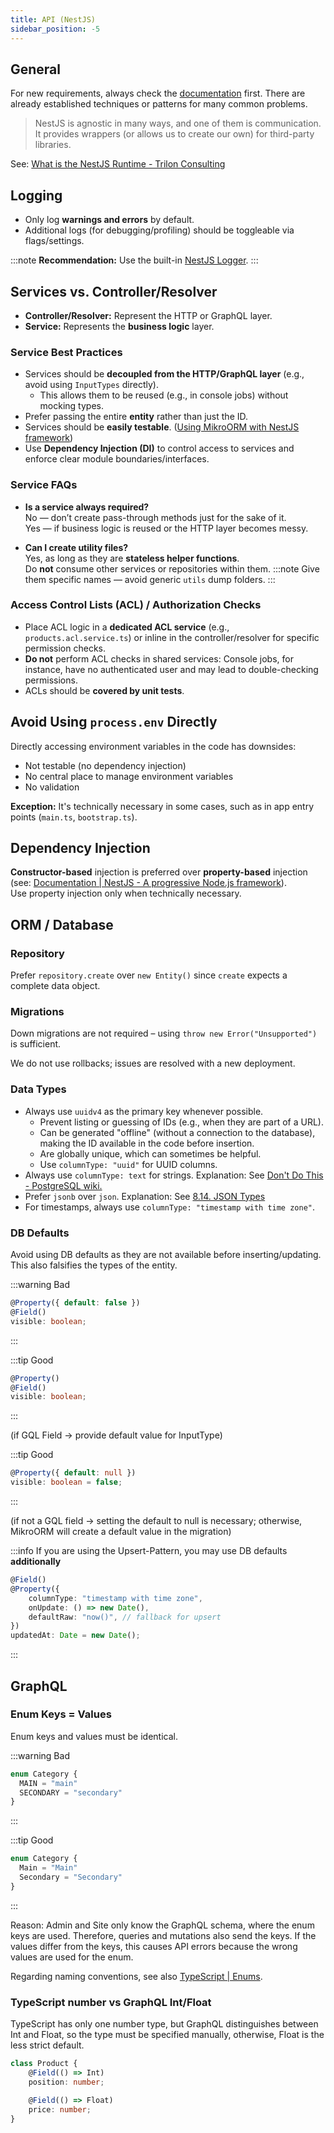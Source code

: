 ```yaml
---
title: API (NestJS)
sidebar_position: -5
---
```


## General

For new requirements, always check the [documentation](https://docs.nestjs.com/) first. There are already established techniques or patterns for many common problems.

> NestJS is agnostic in many ways, and one of them is communication. It provides wrappers (or allows us to create our own) for third-party libraries.

See: [What is the NestJS Runtime - Trilon Consulting](https://trilon.io/blog/what-is-the-nestjs-runtime)

## Logging

- Only log **warnings and errors** by default.
- Additional logs (for debugging/profiling) should be toggleable via flags/settings.

:::note
**Recommendation:** Use the built-in [NestJS Logger](https://docs.nestjs.com/techniques/logger).
:::

## Services vs. Controller/Resolver

- **Controller/Resolver:** Represent the HTTP or GraphQL layer.
- **Service:** Represents the **business logic** layer.

### Service Best Practices

- Services should be **decoupled from the HTTP/GraphQL layer** (e.g., avoid using `InputTypes` directly).
    - This allows them to be reused (e.g., in console jobs) without mocking types.
- Prefer passing the entire **entity** rather than just the ID.
- Services should be **easily testable**. ([Using MikroORM with NestJS framework](https://mikro-orm.io/docs/usage-with-nestjs#testing))
- Use **Dependency Injection (DI)** to control access to services and enforce clear module boundaries/interfaces.

### Service FAQs

- **Is a service always required?**  
  No — don’t create pass-through methods just for the sake of it.  
  Yes — if business logic is reused or the HTTP layer becomes messy.

- **Can I create utility files?**  
  Yes, as long as they are **stateless helper functions**.  
  Do **not** consume other services or repositories within them.
  :::note
  Give them specific names — avoid generic `utils` dump folders.
  :::

### Access Control Lists (ACL) / Authorization Checks

- Place ACL logic in a **dedicated ACL service** (e.g., `products.acl.service.ts`) or inline in the controller/resolver for specific permission checks.
- **Do not** perform ACL checks in shared services: Console jobs, for instance, have no authenticated user and may lead to double-checking permissions.
- ACLs should be **covered by unit tests**.

## Avoid Using `process.env` Directly

Directly accessing environment variables in the code has downsides:

- Not testable (no dependency injection)
- No central place to manage environment variables
- No validation

**Exception:** It's technically necessary in some cases, such as in app entry points (`main.ts`, `bootstrap.ts`).

## Dependency Injection

**Constructor-based** injection is preferred over **property-based** injection (see: [Documentation | NestJS - A progressive Node.js framework](https://docs.nestjs.com/providers#property-based-injection)).  
Use property injection only when technically necessary.

## ORM / Database

### Repository

Prefer `repository.create` over `new Entity()` since `create` expects a complete data object.

### Migrations

Down migrations are not required – using `throw new Error("Unsupported")` is sufficient.

We do not use rollbacks; issues are resolved with a new deployment.

### Data Types

- Always use `uuidv4` as the primary key whenever possible.
    - Prevent listing or guessing of IDs (e.g., when they are part of a URL).
    - Can be generated "offline" (without a connection to the database), making the ID available in the code before insertion.
    - Are globally unique, which can sometimes be helpful.
    - Use `columnType: "uuid"` for UUID columns.
- Always use `columnType: text` for strings. Explanation: See [Don't Do This - PostgreSQL wiki.](https://wiki.postgresql.org/wiki/Don%27t_Do_This#Don.27t_use_varchar.28n.29_by_default)
- Prefer `jsonb` over `json`. Explanation: See [8.14. JSON Types](https://www.postgresql.org/docs/current/datatype-json.html)
- For timestamps, always use `columnType: "timestamp with time zone"`.

### DB Defaults

Avoid using DB defaults as they are not available before inserting/updating. This also falsifies the types of the entity.

:::warning Bad

```ts
@Property({ default: false })
@Field()
visible: boolean;
```

:::

:::tip Good

```ts
@Property()
@Field()
visible: boolean;
```

:::

(if GQL Field → provide default value for InputType)

:::tip Good

```ts
@Property({ default: null })
visible: boolean = false;
```

:::

(if not a GQL field → setting the default to null is necessary; otherwise, MikroORM will create a default value in the migration)

:::info
If you are using the Upsert-Pattern, you may use DB defaults **additionally**

```ts
@Field()
@Property({
    columnType: "timestamp with time zone",
    onUpdate: () => new Date(),
    defaultRaw: "now()", // fallback for upsert
})
updatedAt: Date = new Date();
```

:::

## GraphQL

### Enum Keys = Values

Enum keys and values must be identical.

:::warning Bad

```ts
enum Category {
  MAIN = "main"
  SECONDARY = "secondary"
}
```

:::

:::tip Good

```ts
enum Category {
  Main = "Main"
  Secondary = "Secondary"
}
```

:::

Reason: Admin and Site only know the GraphQL schema, where the enum keys are used. Therefore, queries and mutations also send the keys. If the values differ from the keys, this causes API errors because the wrong values are used for the enum.

Regarding naming conventions, see also [TypeScript | Enums](./typescript).

### TypeScript number vs GraphQL Int/Float

TypeScript has only one number type, but GraphQL distinguishes between Int and Float, so the type must be specified manually, otherwise, Float is the less strict default.

```ts
class Product {
    @Field(() => Int)
    position: number;

    @Field(() => Float)
    price: number;
}
```
